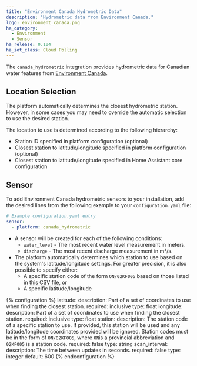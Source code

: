 ```yaml
---
title: "Environment Canada Hydrometric Data"
description: "Hydrometric data from Environment Canada."
logo: environment_canada.png
ha_category:
  - Environment
  - Sensor
ha_release: 0.104
ha_iot_class: Cloud Polling
---
```


The `canada_hydrometric` integration provides hydrometric data for Canadian water features from [Environment Canada](https://wateroffice.ec.gc.ca/index_e.html).

## Location Selection

The platform automatically determines the closest hydrometric station. However, in some cases you may need to override the automatic selection to use the desired station.

The location to use is determined according to the following hierarchy:

  - Station ID specified in platform configuration (optional)
  - Closest station to latitude/longitude specified in platform configuration (optional)
  - Closest station to latitude/longitude specified in Home Assistant core configuration

## Sensor

To add Environment Canada hydrometric sensors to your installation, add the desired lines from the following example to your `configuration.yaml` file:

```yaml
# Example configuration.yaml entry
sensor:
  - platform: canada_hydrometric
```

- A sensor will be created for each of the following conditions:     
    - `water_level` - The most recent water level measurement in meters.
    - `discharge` - The most recent discharge measurement in m³/s.
- The platform automatically determines which station to use based on the system's latitude/longitude settings. For greater precision, it is also possible to specify either:
    - A specific station code of the form `ON/02KF005` based on those listed in [this CSV file](https://dd.weather.gc.ca/hydrometric/doc/hydrometric_StationList.csv), or
    - A specific latitude/longitude

{% configuration %}
latitude:
  description: Part of a set of coordinates to use when finding the closest station.
  required: inclusive
  type: float
longitude:
  description: Part of a set of coordinates to use when finding the closest station.
  required: inclusive
  type: float
station:
  description: The station code of a specific station to use. If provided, this station will be used and any latitude/longitude coordinates provided will be ignored. Station codes must be in the form of `ON/02KF005`, where `ON`is a provincial abbreviation and `02KF005` is a station code.
  required: false
  type: string
scan_interval:
  description: The time between updates in seconds.
  required: false
  type: integer
  default: 600
{% endconfiguration %}
